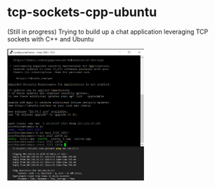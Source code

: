# tcp-sockets-cpp-ubuntu
(Still in progress) Trying to build up a chat application leveraging TCP sockets with C++ and Ubuntu

<div class="flexible-container">
  <img src="pictures/01.png" height="300">
</div>